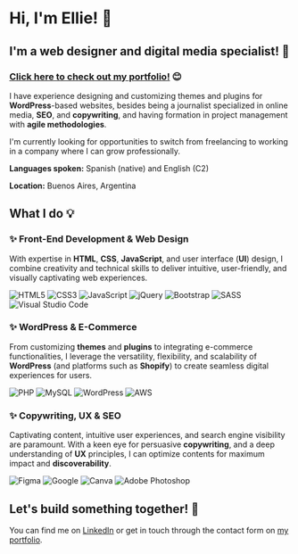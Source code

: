 # Hi, I'm Ellie! :wave:
## I'm a  web designer  and  digital media specialist! :dizzy:

### [Click here to check out my portfolio!](https://elyrod85.github.io/ElyPortfolio/) :blush:

I have experience designing and customizing themes and plugins for  **WordPress**-based websites, besides being a journalist specialized in online media,  **SEO**, and  **copywriting**, and having formation in project management with  **agile methodologies**.

I'm currently looking for opportunities to switch from freelancing to working in a company where I can grow professionally.

**Languages spoken:**  Spanish (native) and English (C2)

**Location:** Buenos Aires, Argentina


## What I do :bulb:

### ✨ Front-End Development & Web Design
With expertise in **HTML**, **CSS**, **JavaScript**, and user interface (**UI**) design, I combine creativity and technical skills to deliver intuitive, user-friendly, and visually captivating web experiences.

![HTML5](https://img.shields.io/badge/html5-%23E34F26.svg?style=for-the-badge&logo=html5&logoColor=white) ![CSS3](https://img.shields.io/badge/css3-%231572B6.svg?style=for-the-badge&logo=css3&logoColor=white) ![JavaScript](https://img.shields.io/badge/javascript-%23323330.svg?style=for-the-badge&logo=javascript&logoColor=%23F7DF1E) ![jQuery](https://img.shields.io/badge/jquery-%230769AD.svg?style=for-the-badge&logo=jquery&logoColor=white) ![Bootstrap](https://img.shields.io/badge/bootstrap-%238511FA.svg?style=for-the-badge&logo=bootstrap&logoColor=white) ![SASS](https://img.shields.io/badge/SASS-hotpink.svg?style=for-the-badge&logo=SASS&logoColor=white) ![Visual Studio Code](https://img.shields.io/badge/Visual%20Studio%20Code-0078d7.svg?style=for-the-badge&logo=visual-studio-code&logoColor=white)

### ✨ WordPress & E-Commerce
From customizing **themes** and **plugins** to integrating e-commerce functionalities, I leverage the versatility, flexibility, and scalability of **WordPress** (and platforms such as **Shopify**) to create seamless digital experiences for users.

![PHP](https://img.shields.io/badge/php-%23777BB4.svg?style=for-the-badge&logo=php&logoColor=white) ![MySQL](https://img.shields.io/badge/mysql-%2300f.svg?style=for-the-badge&logo=mysql&logoColor=white) ![WordPress](https://img.shields.io/badge/WordPress-%23117AC9.svg?style=for-the-badge&logo=WordPress&logoColor=white) ![AWS](https://img.shields.io/badge/AWS-%23FF9900.svg?style=for-the-badge&logo=amazon-aws&logoColor=white)

### ✨ Copywriting, UX & SEO
Captivating content, intuitive user experiences, and search engine visibility are paramount. With a keen eye for persuasive **copywriting**, and a deep understanding of **UX** principles, I can optimize contents for maximum impact and **discoverability**.

![Figma](https://img.shields.io/badge/figma-%23F24E1E.svg?style=for-the-badge&logo=figma&logoColor=white) ![Google](https://img.shields.io/badge/google-4285F4?style=for-the-badge&logo=google&logoColor=white) ![Canva](https://img.shields.io/badge/Canva-%2300C4CC.svg?style=for-the-badge&logo=Canva&logoColor=white) ![Adobe Photoshop](https://img.shields.io/badge/adobe%20photoshop-%2331A8FF.svg?style=for-the-badge&logo=adobe%20photoshop&logoColor=white)


## Let's build something together! :wrench:
You can find me on [LinkedIn](https://www.linkedin.com/in/eleonorarod85/) or get in touch through the contact form on [my portfolio](https://elyrod85.github.io/ElyPortfolio/).

